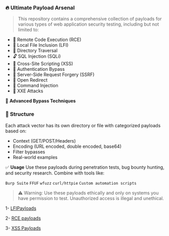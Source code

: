 ### 🔥 Ultimate Payload Arsenal
> This repository contains a comprehensive collection of payloads for various types of web application security testing, including but not limited to:

- 🐚 Remote Code Execution (RCE)
- 🐞 Local File Inclusion (LFI)
- 📂 Directory Traversal
- 🔓 SQL Injection (SQLi)
- 🧪 Cross-Site Scripting (XSS)
- 🔐 Authentication Bypass
- 🎯 Server-Side Request Forgery (SSRF)
- 📡 Open Redirect
- 💉 Command Injection
- 🧬 XXE Attacks

🧠 **Advanced Bypass Techniques**

### 📁 Structure
Each attack vector has its own directory or file with categorized payloads based on:

- Context (GET/POST/Headers)
- Encoding (URL encoded, double encoded, base64)
- Filter bypasses
- Real-world examples

✅ **Usage**
Use these payloads during penetration tests, bug bounty hunting, and security research. Combine with tools like:

`Burp Suite` `FFUF` `wfuzz` `curl/httpie` `Custom automation scripts`

> ⚠️ Warning: Use these payloads ethically and only on systems you have permission to test. Unauthorized access is illegal and unethical.

1- [LFIPayloads](https://github.com/cybersecplayground/bugbounty-Tips-and-Tricks/blob/main/Payloads/LFI_Payloads.txt)

2- [RCE payloads](https://github.com/cybersecplayground/bugbounty-Tips-and-Tricks/blob/main/Payloads/rce_payloads.txt)

3- [XSS Payloads](https://github.com/cybersecplayground/bugbounty-Tips-and-Tricks/blob/main/Payloads/XSS_Payload.txt)

